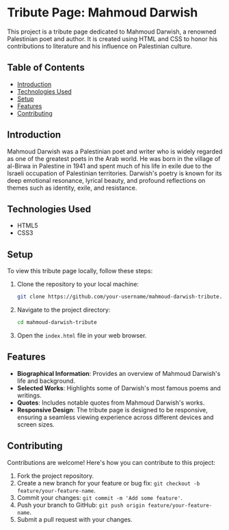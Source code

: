 
# Tribute Page: Mahmoud Darwish

This project is a tribute page dedicated to Mahmoud Darwish, a renowned Palestinian poet and author. It is created using HTML and CSS to honor his contributions to literature and his influence on Palestinian culture.

## Table of Contents

- [Introduction](#introduction)
- [Technologies Used](#technologies-used)
- [Setup](#setup)
- [Features](#features)
- [Contributing](#contributing)

## Introduction

Mahmoud Darwish was a Palestinian poet and writer who is widely regarded as one of the greatest poets in the Arab world. He was born in the village of al-Birwa in Palestine in 1941 and spent much of his life in exile due to the Israeli occupation of Palestinian territories. Darwish's poetry is known for its deep emotional resonance, lyrical beauty, and profound reflections on themes such as identity, exile, and resistance.

## Technologies Used

- HTML5
- CSS3

## Setup

To view this tribute page locally, follow these steps:

1. Clone the repository to your local machine:

   ```bash
   git clone https://github.com/your-username/mahmoud-darwish-tribute.git
   ```

2. Navigate to the project directory:

   ```bash
   cd mahmoud-darwish-tribute
   ```

3. Open the `index.html` file in your web browser.

## Features

- **Biographical Information**: Provides an overview of Mahmoud Darwish's life and background.
- **Selected Works**: Highlights some of Darwish's most famous poems and writings.
- **Quotes**: Includes notable quotes from Mahmoud Darwish's works.
- **Responsive Design**: The tribute page is designed to be responsive, ensuring a seamless viewing experience across different devices and screen sizes.

## Contributing

Contributions are welcome! Here's how you can contribute to this project:

1. Fork the project repository.
2. Create a new branch for your feature or bug fix: `git checkout -b feature/your-feature-name`.
3. Commit your changes: `git commit -m 'Add some feature'`.
4. Push your branch to GitHub: `git push origin feature/your-feature-name`.
5. Submit a pull request with your changes.


